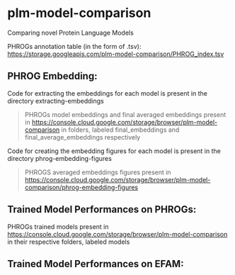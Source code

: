 # plm-model-comparison
Comparing novel Protein Language Models

PHROGs annotation table (in the form of .tsv): https://storage.googleapis.com/plm-model-comparison/PHROG_index.tsv

## PHROG Embedding:
Code for extracting the embeddings for each model is present in the directory extracting-embeddings
> PHROGs model embeddings and final averaged embeddings present in https://console.cloud.google.com/storage/browser/plm-model-comparison in folders, labeled final_embeddings and final_average_embeddings respectively

Code for creating the embedding figures for each model is present in the directory phrog-embedding-figures
> PHROGS averaged embeddings figures present in https://console.cloud.google.com/storage/browser/plm-model-comparison/phrog-embedding-figures

## Trained Model Performances on PHROGs: 
PHROGs trained models present in https://console.cloud.google.com/storage/browser/plm-model-comparison in their respective folders, labeled models

## Trained Model Performances on EFAM: 

